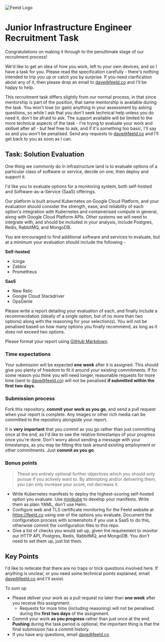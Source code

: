 ![Feeld Logo](https://i.imgur.com/7MG1EA7.jpg)

# Junior Infrastructure Engineer Recruitment Task

Congratulations on making it through to the penultimate stage of our recruitment process! 

We'd like to get an idea of how you work, left to your own devices, and so I have a task for you. Please read the specification carefully - there's nothing intended to trip you up or catch you by surprise. If you need clarification about any of it, then please drop an email to dave@feeld.co and I'll be happy to help.

This recruitment task differs slightly from our normal process, in that since mentorship is part of the position, that same mentorship is available during the task. You won't lose (or gain) anything in your assessment by asking questions, so while I ask that you don't seek technical help unless you do need it, don't be afraid to ask. The support available will be limited to the more technical aspects of the task - I're trying to evaluate your work and skillset after all - but feel free to ask, and if it's something too basic, I'll say so and you won't be penalised. Send any requests to dave@feeld.co and I'll get back to you as soon as I can.

## Task: Solution Evaluation

One thing we commonly do in infrastructure land is to evaluate options of a particular class of software or service, decide on one, then deploy and support it.

I'd like you to evaluate options for a monitoring system, both self-hosted and Software-as-a-Service (SaaS) offerings.

Our platform is built around Kubernetes on Google Cloud Platform, and your evaluation should consider the strength, ease, and reliability of each option's integration with Kubernetes and containerised compute in general, along with Google Cloud Platform APIs. Other systems we will need to integrate with, and should be included in your analysis, include Postgres, Redis, RabbitMQ, and MongoDB.

You are encouraged to find additional software and services to evaluate, but at a minimum your evaluation should include the following -

**Self-hosted**

- Icinga
- Zabbix
- Prometheus

**SaaS**

- New Relic
- Google Cloud Stackdriver
- OpsGenie

Please write a report detailing your evaluation of each, and finally include a recommendation (ideally of a single option, but of no more than two options) along with the reasoning for your selection(s). You will not be penalised based on how many options you finally recommend, as long as it does not exceed two options.

Please format your report using [GitHub Markdown](https://guides.github.com/features/mastering-markdown/).

### Time expectations

Your submission will be expected **one week** after it is assigned. This should give you plenty of freedom to fit it around your existing commitments. If for some reason you think you will need longer, reasonable requests for more time (sent to dave@feeld.co) will not be penalised **if submitted within the first two days**. 

### Submission process

Fork this repository, **commit your work as you go**, and send a pull request when your report is complete. Any images or other rich media can be committed to the repository alongside your report.

It is **very important** that you commit as you go rather than just committing once at the end, as I'd like to see the relative timestamps of your progress once you're done. Don't worry about sending a message with your timestamps, as you may be fitting this task around existing employment or other commitments. Just **commit as you go**.

### Bonus points

> These are entirely optional further objectives which you should only pursue if you actively want to. By attempting and/or delivering them, you can only increase your score, not decrease it.

* Write Kubernetes manifests to deploy the highest-scoring self-hosted option you evaluate. Use [minikube](https://minikube.sigs.k8s.io/) to develop your manifests. Write them as plain YAML, don't use Helm.
* Configure web and TLS certificate monitoring for the Feeld website at https://feeld.co using one of the options you evaluate. Document the configuration process with screenshots if you use a SaaS to do this, otherwise commit the configuration files to this repo.
* Give a list of checks you would set up, given the requirement to monitor our HTTP API, Postgres, Redis, RabbitMQ, and MongoDB. You don't need to set them up, just list them.

## Key Points

I'd like to reiterate that there are no traps or trick questions involved here. If anything is unclear, or you need some technical points explained, email dave@feeld.co and I'll assist.

To sum up

* Please deliver your work as a pull request no later than **one week** after you receive this assignment.
  * Requests for more time (including reasoning) will not be penalised during the **first two days** of the assignment.
* Commit your work **as you progress** rather than just once at the end. **Pushing** during the task period is optional, the important thing is that the final submission has a commit history.
* If you have any questions, email dave@feeld.co



